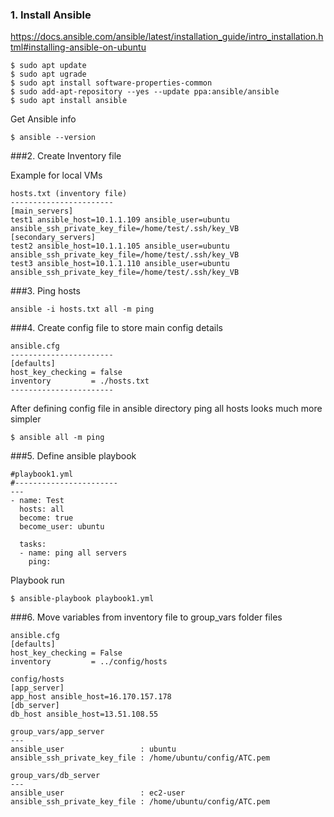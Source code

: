 ### 1. Install Ansible

https://docs.ansible.com/ansible/latest/installation_guide/intro_installation.html#installing-ansible-on-ubuntu

```
$ sudo apt update
$ sudo apt ugrade
$ sudo apt install software-properties-common
$ sudo add-apt-repository --yes --update ppa:ansible/ansible
$ sudo apt install ansible
```

Get Ansible info
```
$ ansible --version
```
###2. Create Inventory file

Example for local VMs

```
hosts.txt (inventory file)
-----------------------
[main_servers]
test1 ansible_host=10.1.1.109 ansible_user=ubuntu ansible_ssh_private_key_file=/home/test/.ssh/key_VB
[secondary_servers]
test2 ansible_host=10.1.1.105 ansible_user=ubuntu ansible_ssh_private_key_file=/home/test/.ssh/key_VB
test3 ansible_host=10.1.1.110 ansible_user=ubuntu ansible_ssh_private_key_file=/home/test/.ssh/key_VB
```

###3. Ping hosts

```
ansible -i hosts.txt all -m ping
```

###4. Create config file to store main config details

```
ansible.cfg
-----------------------
[defaults]
host_key_checking = false
inventory         = ./hosts.txt
-----------------------
```

After defining config file in ansible directory ping all hosts looks much more simpler

```
$ ansible all -m ping
```

###5. Define ansible playbook

```
#playbook1.yml
#-----------------------
---
- name: Test
  hosts: all
  become: true
  become_user: ubuntu

  tasks:
  - name: ping all servers
    ping:
```

Playbook run

```
$ ansible-playbook playbook1.yml
```

###6. Move variables from inventory file to group_vars folder files

```
ansible.cfg
[defaults]
host_key_checking = False
inventory         = ../config/hosts

config/hosts
[app_server]
app_host ansible_host=16.170.157.178
[db_server]
db_host ansible_host=13.51.108.55

group_vars/app_server
---
ansible_user                 : ubuntu
ansible_ssh_private_key_file : /home/ubuntu/config/ATC.pem

group_vars/db_server
---
ansible_user                 : ec2-user
ansible_ssh_private_key_file : /home/ubuntu/config/ATC.pem
```

